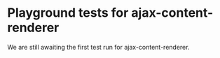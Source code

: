 # Playground tests for ajax-content-renderer
We are still awaiting the first test run for ajax-content-renderer.

